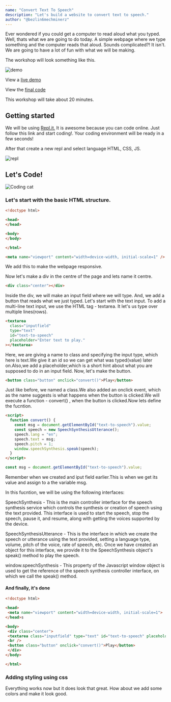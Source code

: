 ```yaml
---
name: "Convert Text To Speech"
description: "Let's build a website to convert text to speech."
author: "@bezlin6mechminerz"
---
```


Ever wondered if you could get a computer to read aloud what you typed. Well, thats what we are going to do today. A simple webpage where we type something and the computer reads that aloud. Sounds complicated?! It isn't. We are going to have a lot of fun with what we will be making.

The workshop will look something like this.

![demo](https://cloud-6fps2m25z.vercel.app/0screenshot_2020-10-22_at_11.57.24_pm.png)

View a [live demo](https://vengefulenchantingworker--five-nine.repl.co/)

View the [final code](https://repl.it/repls/VengefulEnchantingWorker)

This workshop will take about 20 minutes.

## Getting started

We will be using [Repl.it.](https://repl.it) It is awesome because you can code online. Just follow this link and start coding!. Your coding environment will be ready in a few seconds!

After that create a new repl and select language HTML, CSS, JS.

![repl](https://cloud-ns067nqq8.vercel.app/0screenshot_2020-10-23_at_12.10.50_am.png)

## Let's Code!

![Coding cat](https://cloud-9jbocmbrc.vercel.app/0giphy.gif)

### Let's start with the basic HTML structure.

```html
<!doctype html>

<head>
</head>

<body>
</body>

</html>
```

```html
<meta name="viewport" content="width=device-width, initial-scale=1" />
```

We add this to make the webpage responsive.

Now let's make a div in the centre of the page and lets name it centre.

```html
<div class="center"></div>
```

Inside the div, we will make an input field where we will type.
And, we add a button that reads what we just typed. Let's start with the text input. To add a multi-line text input, we use the HTML tag - textarea. It let's us type over multiple lines(rows).

```html
<textarea
  class="inputfield"
  type="text"
  id="text-to-speech"
  placeholder="Enter text to play."
></textarea>
```

Here, we are giving a name to class and specifying the input type, which here is text.We give it an id so we can get what was typed(value) later on.Also,we add a placeholder,which is a short hint about what you are supposed to do in an input field.
Now, let's make the button.

```html
<button class="button" onclick="convert()">Play</button>
```

Just like before, we named a class.We also added an onclick event, which as the name suggests is what happens when the button is clicked.We will execute a function - convert() , when the button is clicked.Now lets define the fucntion.

```html
<script>
  function convert() {
    const msg = document.getElementById("text-to-speech").value;
    const speech = new SpeechSynthesisUtterance();
    speech.lang = "en";
    speech.text = msg;
    speech.pitch = 1;
    window.speechSynthesis.speak(speech);
  }
</script>
```

```js
const msg = document.getElementById("text-to-speech").value;
```

Remember when we created and iput field earlier.This is when we get its value and assign to a the variable msg.

In this fucntion, we will be using the following interfaces:

SpeechSynthesis - This is the main controller interface for the speech synthesis service which controls the synthesis or creation of speech using the text provided. This interface is used to start the speech, stop the speech, pause it, and resume, along with getting the voices supported by the device.

SpeechSynthesisUtterance - This is the interface in which we create the speech or utterance using the text provided, setting a language type, volume, pitch of the voice, rate of speech, etc. Once we have created an object for this interface, we provide it to the SpeechSynthesis object's speak() method to play the speech.

window.speechSynthesis - This property of the Javascript window object is used to get the reference of the speech synthesis controller interface, on which we call the speak() method.

#### And finally, it's done

```html
<!doctype html>

<head>
 <meta name="viewport" content="width=device-width, initial-scale=1">
</head>s

<body>
 <div class="center">
 <textarea class="inputfield" type="text" id="text-to-speech" placeholder="Enter text to play."></textarea>
 <br />
 <button class="button" onclick="convert()">Play</button>
 </div>
</body>

</html>
```

### Adding styling using css

Everything works now but it does look that great. How about we add some colors and make it look good.
